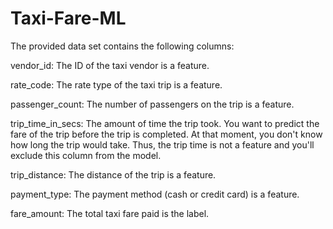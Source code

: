 # Taxi-Fare-ML

The provided data set contains the following columns:

vendor_id: The ID of the taxi vendor is a feature.

rate_code: The rate type of the taxi trip is a feature.

passenger_count: The number of passengers on the trip is a feature.

trip_time_in_secs: The amount of time the trip took. You want to predict the fare of the trip before the trip is completed. At that moment, you don't know how long the trip would take. Thus, the trip time is not a feature and you'll exclude this column from the model.

trip_distance: The distance of the trip is a feature.

payment_type: The payment method (cash or credit card) is a feature.

fare_amount: The total taxi fare paid is the label.